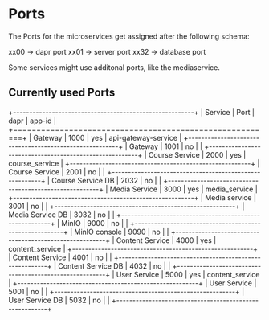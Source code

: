 # Ports
The Ports for the microservices get assigned after the following schema:

xx00 -> dapr port
xx01 -> server port
xx32 -> database port

Some services might use additonal ports, like the mediaservice.

## Currently used Ports

+--------------------------------------------------------+
| Service            | Port | dapr | app-id              |
+========================================================+
| Gateway            | 1000 | yes  | api-gateway-service |
+--------------------------------------------------------+
| Gateway            | 1001 | no   |                     |
+--------------------------------------------------------+
| Course Service     | 2000 | yes  |  course_service     |
+--------------------------------------------------------+
| Course Service     | 2001 | no   |                     |
+--------------------------------------------------------+
| Course Service DB  | 2032 | no   |                     |
+--------------------------------------------------------+
| Media Service      | 3000 | yes  |  media_service      |
+--------------------------------------------------------+
| Media service      | 3001 | no   |                     |
+--------------------------------------------------------+
| Media Service DB   | 3032 | no   |                     |
+--------------------------------------------------------+
| MinIO              | 9000 | no   |                     |
+--------------------------------------------------------+
| MinIO console      | 9090 | no   |                     |
+--------------------------------------------------------+
| Content Service    | 4000 | yes  |  content_service    |
+--------------------------------------------------------+
| Content Service    | 4001 | no   |                     |
+--------------------------------------------------------+
| Content Service DB | 4032 | no   |                     |
+--------------------------------------------------------+
| User Service       | 5000 | yes  |  content_service    |
+--------------------------------------------------------+
| User Service       | 5001 | no   |                     |
+--------------------------------------------------------+
| User Service DB    | 5032 | no   |                     |
+--------------------------------------------------------+